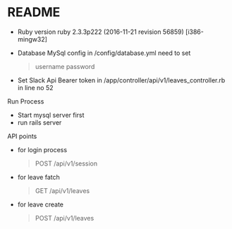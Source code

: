 # README


* Ruby version
	ruby 2.3.3p222 (2016-11-21 revision 56859) [i386-mingw32]

* Database MySql config in /config/database.yml
	need to set
	> username
	> password

* Set Slack Api Bearer token in /app/controller/api/v1/leaves_controller.rb in line no 52

Run Process

* Start mysql server first
* run rails server

API points
* for login process
	> POST /api/v1/session

	
* for leave fatch
	> GET /api/v1/leaves
* for leave create
	> POST /api/v1/leaves